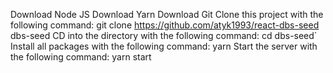Download Node JS
Download Yarn
Download Git
Clone this project with the following command: git clone https://github.com/atyk1993/react-dbs-seed dbs-seed
CD into the directory with the following command: cd dbs-seed`
Install all packages with the following command: yarn
Start the server with the following command: yarn start
